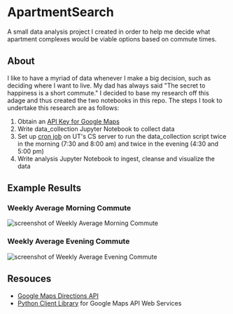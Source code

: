 # ApartmentSearch
A small data analysis project I created in order to help me decide what apartment complexes would be viable options based on commute times.

## About
I like to have a myriad of data whenever I make a big decision, such as deciding where I want to live. My dad has always said "The secret to happiness is a short commute." I decided to base my research off this adage and thus created the two notebooks in this repo. The steps I took to undertake this research are as follows:
1. Obtain an <a href="https://developers.google.com/maps/documentation/javascript/get-api-key">API Key for Google Maps</a>
2. Write data_collection Jupyter Notebook to collect data
3. Set up <a href="https://www.cyberciti.biz/faq/how-do-i-add-jobs-to-cron-under-linux-or-unix-oses/">cron job</a> on UT's CS server to run the data_collection script twice in the morning (7:30 and 8:00 am) and twice in the evening (4:30 and 5:00 pm)
4. Write analysis Jupyter Notebook to ingest, cleanse and visualize the data

## Example Results
### Weekly Average Morning Commute
<img src="https://github.com/dmbrannon/ApartmentSearch/tree/master/screenshots/weekly_morning_averages.PNG" alt="screenshot of Weekly Average Morning Commute" />

### Weekly Average Evening Commute
<img src="https://github.com/dmbrannon/ApartmentSearch/tree/master/screenshots/weekly_evening_averages.PNG" alt="screenshot of Weekly Average Evening Commute" />

## Resouces
- <a href="https://developers.google.com/maps/documentation/directions/intro">Google Maps Directions API</a>
- <a href="https://github.com/googlemaps/google-maps-services-python">Python Client Library</a> for Google Maps API Web Services
